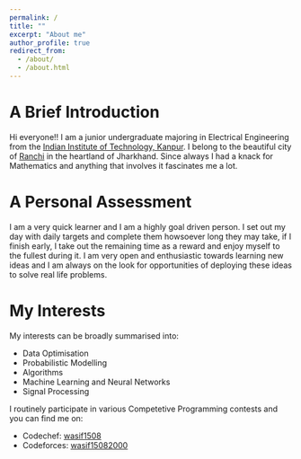 ```yaml
---
permalink: /
title: ""
excerpt: "About me"
author_profile: true
redirect_from: 
  - /about/
  - /about.html
---
```


A Brief Introduction
======

Hi everyone!! I am a junior undergraduate majoring in Electrical Engineering from the [Indian Institute of Technology, Kanpur](https://iitk.ac.in). I belong to the beautiful city of [Ranchi](https://www.google.com/search?gs_ssp=eJzj4tTP1TcwLCkpMTNg9GIrSsxLzsgEADbMBcg&q=ranchi&oq=Ranch&aqs=chrome.1.69i57j46l2j0l2j46j0.1454j0j7&sourceid=chrome&ie=UTF-8) in the heartland of Jharkhand. Since always I had a knack for Mathematics and anything that involves it fascinates me a lot.

A Personal Assessment
======

I am a very quick learner and I am a highly goal driven person. I set out my day with daily targets and complete them howsoever long they may take, if I finish early, I take out the remaining time as a reward and enjoy myself to the fullest during it. I am very open and enthusiastic towards learning new ideas and I am always on the look for opportunities of deploying these ideas to solve real life problems.

My Interests
======
My interests can be broadly summarised into:
* Data Optimisation
* Probabilistic Modelling
* Algorithms
* Machine Learning and Neural Networks
* Signal Processing

I routinely participate in various Competetive Programming contests and you can find me on:
* Codechef: [wasif1508](https://codechef.com/users/wasif1508)
* Codeforces: [wasif15082000](https://codeforces.com/profile/wasif15082000)
